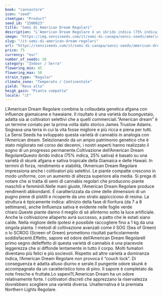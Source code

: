 ```yaml
---
book: "cannastore"
icon: "seed"
itemtype: "Product"
seed_id: "1500023"
title: "Semi di American Dream Regolari"
description: "L’American Dream Regolare è un ibrido indica (75% indica, 25% sativa) con un periodo di fioritura di 7-8 settimane. Effetto tenue e senza “couch lock”."
image: "https://img.sensiseeds.com/it/semi-di-canapa/sensi-seeds/american-dream-image.png"
slug: "/it-semi-di-american-dream-regolari"
url: "https://sensiseeds.com/it/semi-di-canapa/sensi-seeds/american-dream?a_aid=cannastore"
price: 75
currency: "eur"
number_of_seeds: 10
category: "Indoor / Serra"
flowering_min: 45
flowering_max: 50
strain_type: "Regular"
climate_zone: "Temperato / Continentale"
yield: "Resa alta"
heigh_gain: "Pianta compatta"
locale: "it"
---
```

L’American Dream Regolare combina la collaudata genetica afgana con influenze giamaicane e hawaiane. Il risultato è una varietà da buongustaio, adatta sia ai coltivatori selettivi che a quelli commerciali.“American dream” è un termine coniato per la prima volta dallo storico James Truslow Adams. Sognava una terra in cui la vita fosse migliore e più ricca e piena per tutti. La Sensi Seeds ha sviluppato questa varietà di cannabis in analogia con l’American dream. Selezionando da un ampio patrimonio genetico che è stato migliorato nel corso dei decenni, i nostri esperti hanno realizzato il sogno di un progresso permanente.Coltivazione dell’American Dream RegolareQuesto ibrido indica (75% indica, 25% sativa) è basato su una varietà di skunk afgana e sativa tropicale della Giamaica e delle Hawaii. In termini di forza, rendimento e stabilità, l’American Dream Regolare impressiona anche i coltivatori più selettivi. Le piante compatte crescono in modo uniforme, con un aumento di altezza superiore alla media. Si prega di notare che si tratta di semi di cannabis regolari che producono piante maschili e femminili.Nelle mani giuste, l’American Dream Regolare produce rendimenti abbondanti. È caratterizzata da cime delle dimensioni di un pugno piene di pistilli e ricoperte da uno strato appiccicoso di resina. La struttura è tipicamente indica: allinizio della fase di fioritura (da 7 a 8 settimane), anche linfluenza sativa è evidente nelle foglie verde chiaro.Queste piante danno il meglio di sé allinterno sotto la luce artificiale. Anche la coltivazione allaperto avrà successo, a patto che le estati siano calde. Nella migliore delle ipotesi è possibile raccogliere fino a 1 kg da una singola pianta. I metodi di coltivazione avanzati come il SOG (Sea of Green) o lo SCROG (Screen of Green) promettono risultati particolarmente soddisfacenti.Effetto, sapore ed odore dell’American Dream RegolareIl primo segno delleffetto di questa varietà di cannabis è una piacevole leggerezza che si diffonde lentamente in tutto il corpo. Molti fumatori diventano più felici e più socievoli. Rispetto ad altre varietà a dominanza indica, l’American Dream Regolare non provoca il “couch lock”. Di conseguenza è adatta alluso diurno e serale.Il pungente odore skunk è accompagnato da un caratteristico tono di pino. Il sapore è completato da note fresche e fruttate.Lo sapevi?L’American Dream ha un odore relativamente forte. I coltivatori discreti che apprezzano la riservatezza dovrebbero scegliere una varietà diversa. Unalternativa è la premiata Northern Lights Regolare.
